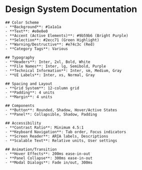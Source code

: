 # Design System Documentation

    ## Color Scheme
    - **Background**: #1a1a1a
    - **Text**: #e0e0e0
    - **Accent (Active Elements)**: #9b59b6 (Bright Purple)
    - **Selection**: #2ecc71 (Green Highlight)
    - **Warning/Destructive**: #e74c3c (Red)
    - **Category Tags**: Various

    ## Typography
    - **Headers**: Inter, 2xl, Bold, White
    - **File Names**: Inter, lg, Semibold, Purple
    - **Technical Information**: Inter, sm, Medium, Gray
    - **UI Labels**: Inter, xs, Normal, Gray

    ## Spacing and Layout
    - **Grid System**: 12-column grid
    - **Padding**: 4 units
    - **Margin**: 4 units

    ## Components
    - **Button**: Rounded, Shadow, Hover/Active States
    - **Panel**: Collapsible, Shadow, Padding

    ## Accessibility
    - **Contrast Ratio**: Minimum 4.5:1
    - **Keyboard Navigation**: Tab order, Focus indicators
    - **Screen Reader**: ARIA labels, Descriptions
    - **Scalable Text**: Relative units, User settings

    ## Animation/Transition
    - **Hover Effects**: 200ms ease-in-out
    - **Panel Collapse**: 300ms ease-in-out
    - **Modal Dialogs**: Fade in/out, 300ms

